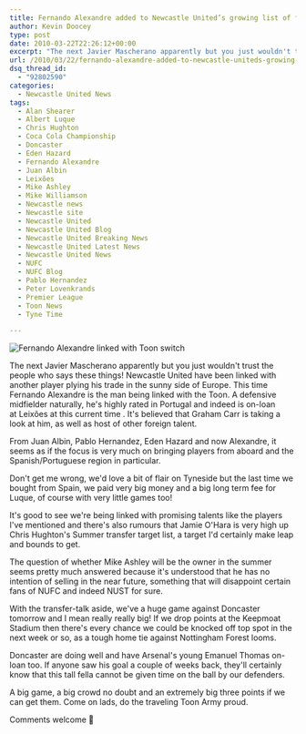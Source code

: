 ```yaml
---
title: Fernando Alexandre added to Newcastle United’s growing list of foreign interest
author: Kevin Doocey
type: post
date: 2010-03-22T22:26:12+00:00
excerpt: "The next Javier Mascherano apparently but you just wouldn't trust the people who says these things! Newcastle United have been linked with another player plying his trade in the sunny side of Europe. This time Fernando Alexandre is the man being linked with the Toon. A defensive midfielder naturally, he's highly rated in Portugal.."
url: /2010/03/22/fernando-alexandre-added-to-newcastle-uniteds-growing-list-of-foreign-interest/
dsq_thread_id:
  - "92802590"
categories:
  - Newcastle United News
tags:
  - Alan Shearer
  - Albert Luque
  - Chris Hughton
  - Coca Cola Championship
  - Doncaster
  - Eden Hazard
  - Fernando Alexandre
  - Juan Albin
  - Leixões
  - Mike Ashley
  - Mike Williamson
  - Newcastle news
  - Newcastle site
  - Newcastle United
  - Newcastle United Blog
  - Newcastle United Breaking News
  - Newcastle United Latest News
  - Newcastle United News
  - NUFC
  - NUFC Blog
  - Pablo Hernandez
  - Peter Lovenkrands
  - Premier League
  - Toon News
  - Tyne Time

---
```

![Fernando Alexandre linked with Toon switch](http://img.skysports.com/10/03/800x600/FernandoAlexandre_2434268.jpg)

The next Javier Mascherano apparently but you just wouldn't trust the people who says these things! Newcastle United have been linked with another player plying his trade in the sunny side of Europe. This time Fernando Alexandre is the man being linked with the Toon. A defensive midfielder naturally, he's highly rated in Portugal and indeed is on-loan at Leixões at this current time . It's believed that Graham Carr is taking a look at him, as well as host of other foreign talent.

From Juan Albin, Pablo Hernandez, Eden Hazard and now Alexandre, it seems as if the focus is very much on bringing players from aboard and the Spanish/Portuguese region in particular.

Don't get me wrong, we'd love a bit of flair on Tyneside but the last time we bought from Spain, we paid very big money and a big long term fee for Luque, of course with very little games too!

It's good to see we're being linked with promising talents like the players I've mentioned and there's also rumours that Jamie O'Hara is very high up Chris Hughton's Summer transfer target list, a target I'd certainly make leap and bounds to get.

The question of whether Mike Ashley will be the owner in the summer seems pretty much answered because it's understood that he has no intention of selling in the near future, something that will disappoint certain fans of NUFC and indeed NUST for sure.

With the transfer-talk aside, we've a huge game against Doncaster tomorrow and I mean really really big! If we drop points at the Keepmoat Stadium then there's every chance we could be knocked off top spot in the next week or so, as a tough home tie against Nottingham Forest looms.

Doncaster are doing well and have Arsenal's young Emanuel Thomas on-loan too. If anyone saw his goal a couple of weeks back, they'll certainly know that this tall fella cannot be given time on the ball by our defenders.

A big game, a big crowd no doubt and an extremely big three points if we can get them. Come on lads, do the traveling Toon Army proud.

Comments welcome 🙂
